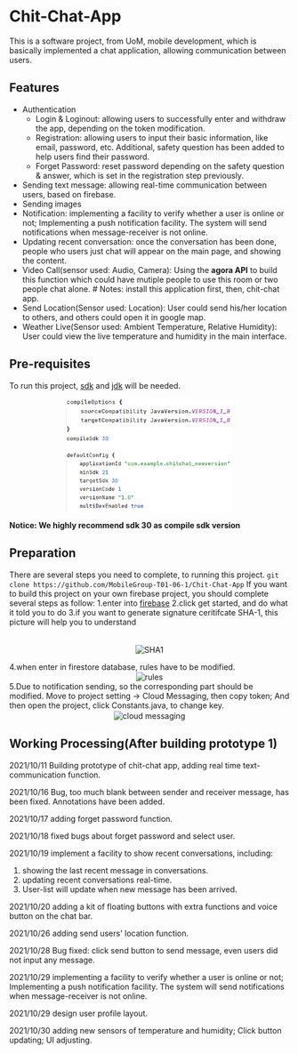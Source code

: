 # Chit-Chat-App
 This is a software project, from UoM, mobile development, which is basically implemented a chat application, allowing communication between users.
## Features
- Authentication
  - Login & Loginout: allowing users to successfully enter and withdraw the app, depending on the token modification.
  - Registration: allowing users to input their basic information, like email, password, etc. Additional, safety question has been added to help users find their password.
  - Forget Password: reset password depending on the safety question & answer, which is set in the registration step previously. 
- Sending text message: allowing real-time communication between users, based on firebase.
- Sending images
- Notification: implementing a facility to verify whether a user is online or not; Implementing a push notification facility. The system will send notifications when message-receiver is not online.
- Updating recent conversation: once the conversation has been done, people who users just chat will appear on the main page, and showing the content.
- Video Call(sensor used: Audio, Camera): Using the **agora API** to build this function which could have mutiple people to use this room or two people chat alone. # Notes: install this application first, then, chit-chat app.
- Send Location(Sensor used: Location): User could send his/her location to others, and others could open it in google map.
- Weather Live(Sensor used: Ambient Temperature, Relative Humidity): User could view the live temperature and humidity in the main interface.
## Pre-requisites
To run this project, [sdk](https://developer.android.com/studio) and [jdk](https://www.oracle.com/java/technologies/downloads/) will be needed.

<div  align="center">    
 <img src="https://github.com/MobileGroup-T01-06-1/Chit-Chat-App/blob/master/document%20images/jdk.PNG" width = "300"  alt="jdk version" align=center />
 <img src="https://github.com/MobileGroup-T01-06-1/Chit-Chat-App/blob/master/document%20images/sdk.PNG" width = "300"  alt="sdk version" align=center />
</div>

**Notice: We highly recommend sdk 30 as compile sdk version**


## Preparation
There are several steps you need to complete, to running this project.
``` git clone https://github.com/MobileGroup-T01-06-1/Chit-Chat-App ```
If you want to build this project on your own firebase project, you should complete several steps as follow:
1.enter into [firebase](https://firebase.google.com/)
2.click get started, and do what it told you to do
3.if you want to generate signature ceritifcate SHA-1, this picture will help you to understand <div  align="center">    
 <img src="https://github.com/MobileGroup-T01-06-1/Chit-Chat-App/blob/master/document%20images/sha1.jpg" width = "350"  alt="SHA1" align=center />
</div>
4.when enter in firestore database, rules have to be modified. <div  align="center">    
 <img src="https://github.com/MobileGroup-T01-06-1/Chit-Chat-App/blob/master/document%20images/rule.PNG" width = "350"  alt="rules" align=center />
</div>
5.Due to notification sending, so the corresponding part should be modified. Move to project setting -> Cloud Messaging, then copy token; And then open the project, click Constants.java, to change key. <div  align="center">    
 <img src="https://github.com/MobileGroup-T01-06-1/Chit-Chat-App/blob/master/document%20images/cloud%20settings.jpg" width = "700"  alt="cloud messaging" align=center />
</div>



## Working Processing(After building prototype 1)
2021/10/11 Building prototype of chit-chat app, adding real time text-communication function.

2021/10/16 Bug, too much blank between sender and receiver message, has been fixed. Annotations have been added.
 
2021/10/17 adding forget password function.

2021/10/18 fixed bugs about forget password and select user.

2021/10/19 implement a facility to show recent conversations, including:

1. showing the last recent message in conversations.
2. updating recent conversations real-time.
3. User-list will update when new message has been arrived.

2021/10/20 adding a kit of floating buttons with extra functions and voice button on the chat bar.

2021/10/26 adding send users' location function.

2021/10/28 Bug fixed: click send button to send message, even users did not input any message.

2021/10/29 implementing a facility to verify whether a user is online or not; Implementing a push notification facility. The system will send notifications when message-receiver is not online.

2021/10/29 design user profile layout.

2021/10/30 adding new sensors of temperature and humidity; Click button updating; UI adjusting.
